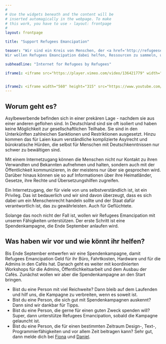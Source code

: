 ```yaml
---
#
# Use the widgets beneath and the content will be
# inserted automagically in the webpage. To make
# this work, you have to use › layout: frontpage
#
layout: frontpage

title: "Support Refugees Emancipation"

teaser: "Wir sind ein Kreis von Menschen, der <a href='http://refugeesemancipation.com'>Refugees Emancipation</a> unterstützt. RE setzt sich seit Jahren dafür ein, dass Geflüchtetenunterkünfte Internetcafés bekommen. Einige Cafés konnten RE schon aufbauen und dort den Bewohnenden die Möglichkeit geben, an Informationen zu gelangen und mit der Außenwelt zu kommunizieren.
Wir wollen Refugees Emancipation dabei helfen, Ressourcen zu sammeln, um das Projekt weiter auszubauen. Der erste Schritt ist eine Spendenkampagne, die Ende September starten wird."

subheadline: "Internet for Refugees by Refugees"

iframe1: <iframe src="https://player.vimeo.com/video/136421779" width="500" height="281" frameborder="0" webkitallowfullscreen mozallowfullscreen allowfullscreen></iframe> <p><a href="https://vimeo.com/136421779">Refugees Emancipation Teaser</a> from <a href="https://vimeo.com/resupport">Refugees Emancipation Support</a> on <a href="https://vimeo.com">Vimeo</a>.</p>


iframe2: <iframe width="560" height="315" src="https://www.youtube.com/embed/PAKnpS-1sGw" frameborder="0" allowfullscreen></iframe>
---
```


## Worum geht es?

Asylbewerbende befinden sich in einer prekären Lage - nachdem sie aus einer anderen geflohen sind. In Deutschland sind sie oft isoliert und haben keine Möglichkeit zur gesellschaftlichen Teilhabe. Sie sind in den Unterkünften zahlreichen Sanktionen und Restriktionen ausgesetzt. Hinzu kommen das für Laien kaum verständliche komplizierte Asylrecht und bürokratische Hürden, die selbst für Menschen mit Deutschkenntnissen nur schwer zu bewältigen sind.

Mit einem Internetzugang können die Menschen nicht nur Kontakt zu ihren Verwandten und Bekannten aufnehmen und halten, sondern auch mit der Öffentlichkeit kommunizieren, in der meistens nur über sie gesprochen wird. Darüber hinaus können sie so auf Informationen über ihre Heimatländer, Gesetze, ihre Rechte und Übersetzungshilfen zugreifen.

Ein Internetzugang, der für viele von uns selbstverständlich ist, ist ein Privileg. Das ist bedauerlich und wir sind davon überzeugt, dass es sich dabei um ein Menschenrecht handeln sollte und der Staat dafür verantwortlich ist, das zu gewährleisten. Auch für Geflüchtete.

Solange das noch nicht der Fall ist, wollen wir Refugees Emancipation mit unseren Fähigkeiten unterstützen. Der erste Schritt ist eine Spendenkampagne, die Ende September anlaufen wird.


## Was haben wir vor und wie könnt ihr helfen?
Bis Ende September entwerfen wir eine Spendenkampagne, damit Refugees Emancipation Geld für ihr Büro, Fahrtkosten, Hardware und für die Admins in den Cafés hat. Danach geht es weiter mit koordinierten Workshops für die Admins, Öffentlichkeitsarbeit und dem Ausbau der Cafés. Zunächst wollen wir aber die Spendenkampagne an den Start bringen.

* Bist du eine Person mit viel Reichweite? Dann bleib auf dem Laufenden und hilf uns, die Kampagne zu verbreiten, wenn es soweit ist.
* Bist du eine Person, die sich gut mit Spendenkampagnen auskennt? Dann sind wir dankbar für Tipps.
* Bist du eine Person, die gerne für einen guten Zweck spenden will? Super, dann unterstütze Refugees Emancipation, sobald die Kampagne gelauncht ist.
* Bist du eine Person, die für einen bestimmten Zeitraum Design-, Text-, Programmierfähigkeiten und vor allem Zeit beitragen kann? Sehr gut, dann melde dich bei <a href="mailto:fiona@arduina.net">Fiona</a> und <a href="mailto:ilmditsch@furorum.de">Daniel</a>.
